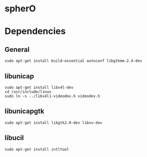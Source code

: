 spherO
======

Dependencies
============

General
-------

    sudo apt-get install build-essential autoconf libgtkmm-2.4-dev

libunicap
---------

    sudo apt-get install libv4l-dev
    cd /usr/include/linux
    sudo ln -s ../libv4l1-videodev.h videodev.h

libunicapgtk
------------

    sudo apt-get install libgtk2.0-dev libxv-dev

libucil
-------

    sudo apt-get install intltool
